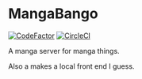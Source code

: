 # MangaBango
[![CodeFactor](https://www.codefactor.io/repository/github/mluzarow/mangobango/badge)](https://www.codefactor.io/repository/github/mluzarow/mangobango)
[![CircleCI](https://circleci.com/gh/mluzarow/MangoBango/tree/master.svg?style=svg)](https://circleci.com/gh/mluzarow/MangoBango/tree/master)

A manga server for manga things.

Also a makes a local front end I guess.

